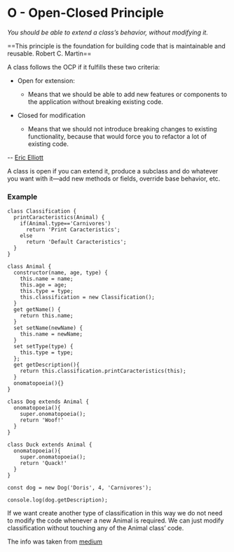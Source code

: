 # O - Open-Closed Principle
*You should be able to extend a class’s behavior, without modifying it.*

==This principle is the foundation for building code that is maintainable and reusable.
Robert C. Martin==

A class follows the OCP if it fulfills these two criteria:

* Open for extension:
	* Means that we should be able to add new features or components to the application without breaking existing code.

* Closed for modification
	* Means that we should not introduce breaking changes to existing functionality, because that would force you to refactor a lot of existing code.

-- [Eric Elliott](https://medium.com/@_ericelliott)

A class is open if you can extend it, produce a subclass and do whatever you want with it—add new methods or fields, override base behavior, etc.

### Example
```
class Classification {
  printCaracteristics(Animal) {
    if(Animal.type=='Carnivores')
      return 'Print Caracteristics';
    else
      return 'Default Caracteristics';
  }
}

class Animal {
  constructor(name, age, type) {
    this.name = name;
    this.age = age;
    this.type = type;
    this.classification = new Classification();
  }
  get getName() {
    return this.name;
  }
  set setName(newName) {
    this.name = newName;
  }
  set setType(type) {
    this.type = type;
  };
  get getDescription(){
    return this.classification.printCaracteristics(this);
  }
  onomatopoeia(){}
}

class Dog extends Animal {
  onomatopoeia(){
    super.onomatopoeia();
    return 'Woof!'
  }
}

class Duck extends Animal {
  onomatopoeia(){
    super.onomatopoeia();
    return 'Quack!'
  }
}

const dog = new Dog('Doris', 4, 'Carnivores');

console.log(dog.getDescription);
```
If we want create another type of classification in this way we do not need to modify the code whenever a new Animal is required. We can just modify classification without touching any of the Animal class’ code. 

The info was taken from [medium](https://medium.com/@dhkelmendi/solid-principles-made-easy-67b1246bcdf)